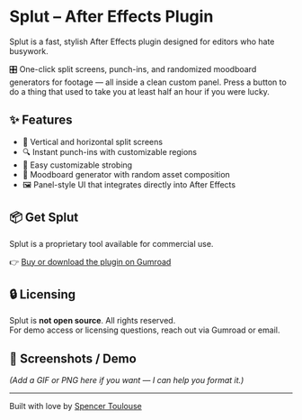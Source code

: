 # Splut – After Effects Plugin

Splut is a fast, stylish After Effects plugin designed for editors who hate busywork.

🎛️ One-click split screens, punch-ins, and randomized moodboard generators for footage — all inside a clean custom panel. Press a button to do a thing that used to take you at least half an hour if you were lucky.

## ✨ Features

- 🎥 Vertical and horizontal split screens
- 🔍 Instant punch-ins with customizable regions
- 🚨 Easy customizable strobing
- 🎲 Moodboard generator with random asset composition
- 🖼️ Panel-style UI that integrates directly into After Effects

## 📦 Get Splut

Splut is a proprietary tool available for commercial use.

👉 [Buy or download the plugin on Gumroad](https://toulouse4.gumroad.com/l/Splut)

## 🔒 Licensing

Splut is **not open source**. All rights reserved.  
For demo access or licensing questions, reach out via Gumroad or email.

## 📸 Screenshots / Demo

*(Add a GIF or PNG here if you want — I can help you format it.)*

---

Built with love by [Spencer Toulouse](https://toulouse4.gumroad.com)  
